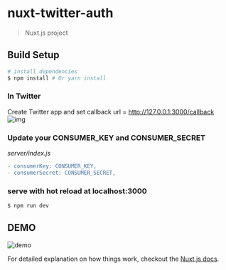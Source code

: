 # nuxt-twitter-auth

> Nuxt.js project

## Build Setup

``` bash
# install dependencies
$ npm install # Or yarn install
```

### In Twitter
Create Twitter app and set callback url = http://127.0.0.1:3000/callback
![img](https://camo.qiitausercontent.com/be60540d2baed080cb6afa4115cb5afe790cb3de/68747470733a2f2f71696974612d696d6167652d73746f72652e73332e616d617a6f6e6177732e636f6d2f302f38373930302f38333662623264352d313035352d656563662d303230302d3466393563353233343565302e706e67)

### Update your CONSUMER_KEY and CONSUMER_SECRET

*server/index.js*
``` diff
- consumerKey: CONSUMER_KEY,
- consumerSecret: CONSUMER_SECRET,
```

### serve with hot reload at localhost:3000
``` bash
$ npm run dev
```

## DEMO
![demo](https://camo.qiitausercontent.com/f1733c79cad4fa8f47e25063776c416f2f74569d/68747470733a2f2f71696974612d696d6167652d73746f72652e73332e616d617a6f6e6177732e636f6d2f302f38373930302f38306436383564652d663732622d636436342d353833612d3035323631623465643939382e676966)

For detailed explanation on how things work, checkout the [Nuxt.js docs](https://github.com/nuxt/nuxt.js).

